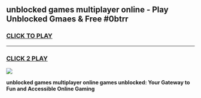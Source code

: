
## unblocked games multiplayer online - Play Unblocked Gmaes & Free #0btrr
<h3>
<a href="https://news.freeplayer.one?title=unblocked_games_multiplayer_online&ref=24F">CLICK TO PLAY</a></h3>
<hr>

<h3>
<a href="https://news.freeplayer.one?title=unblocked_games_multiplayer_online&ref=24F">CLICK 2 PLAY</a>
  
</h3>

<a href="https://news.freeplayer.one?title=unblocked_games_multiplayer_online&ref=24F/"><img src="https://clearcache.store/games.png"></a>


**unblocked games multiplayer online games unblocked: Your Gateway to Fun and Accessible Online Gaming**
